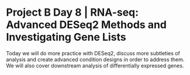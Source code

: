 # Project B Day 8 | RNA-seq: Advanced DESeq2 Methods and Investigating Gene Lists

Today we will do more practice with DESeq2, discuss more subtleties of analysis and create advanced condition designs in order to address them. We will also cover downstream analysis of differentially expressed genes.
